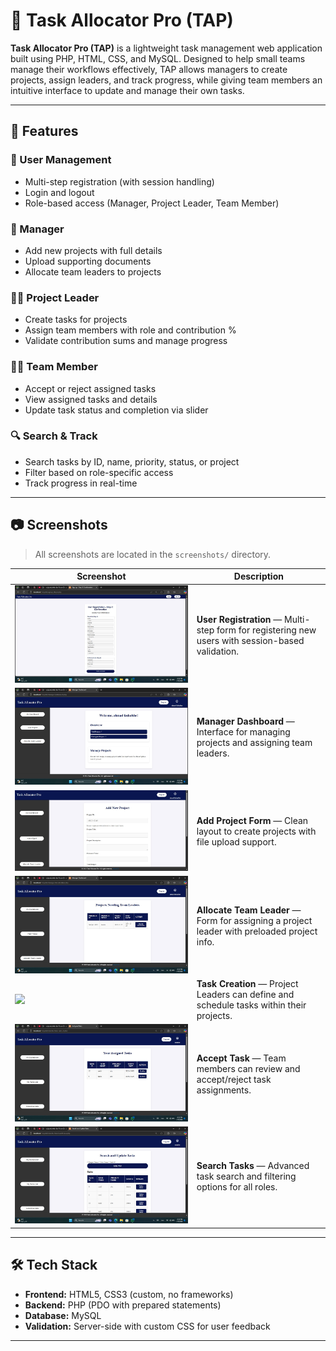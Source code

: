 # 📌 Task Allocator Pro (TAP)

**Task Allocator Pro (TAP)** is a lightweight task management web application built using PHP, HTML, CSS, and MySQL. Designed to help small teams manage their workflows effectively, TAP allows managers to create projects, assign leaders, and track progress, while giving team members an intuitive interface to update and manage their own tasks.

---

## 🚀 Features

### 🔐 User Management
- Multi-step registration (with session handling)
- Login and logout
- Role-based access (Manager, Project Leader, Team Member)

### 👤 Manager
- Add new projects with full details
- Upload supporting documents
- Allocate team leaders to projects

### 🧑‍🏫 Project Leader
- Create tasks for projects
- Assign team members with role and contribution %
- Validate contribution sums and manage progress

### 👨‍💻 Team Member
- Accept or reject assigned tasks
- View assigned tasks and details
- Update task status and completion via slider

### 🔍 Search & Track
- Search tasks by ID, name, priority, status, or project
- Filter based on role-specific access
- Track progress in real-time

---

## 📷 Screenshots

> All screenshots are located in the `screenshots/` directory.

| Screenshot | Description |
|------------|-------------|
| ![](screenshots/signup.jpg) | **User Registration** — Multi-step form for registering new users with session-based validation. |
| ![](screenshots/managerDashBoard.jpg) | **Manager Dashboard** — Interface for managing projects and assigning team leaders. |
| ![](screenshots/managerAddProject.jpg) | **Add Project Form** — Clean layout to create projects with file upload support. |
| ![](screenshots/managerAllocate.jpg) | **Allocate Team Leader** — Form for assigning a project leader with preloaded project info. |
| ![](screenshots/leaderTaskCreate.jpg) | **Task Creation** — Project Leaders can define and schedule tasks within their projects. |
| ![](screenshots/memberTaskList.jpg) | **Accept Task** — Team members can review and accept/reject task assignments. |
| ![](screenshots/teamMemberSearch.jpg) | **Search Tasks** — Advanced task search and filtering options for all roles. |

---

## 🛠️ Tech Stack

- **Frontend:** HTML5, CSS3 (custom, no frameworks)
- **Backend:** PHP (PDO with prepared statements)
- **Database:** MySQL
- **Validation:** Server-side with custom CSS for user feedback

---

